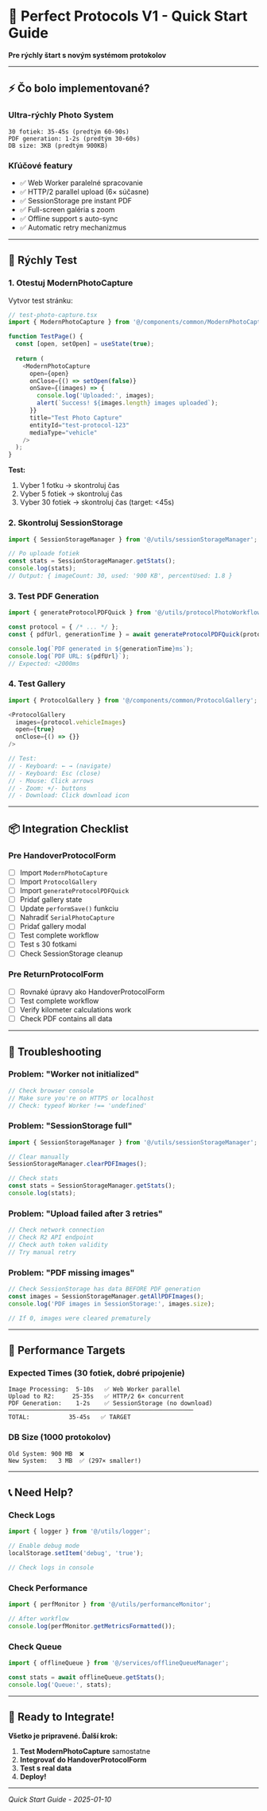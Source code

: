 # 🚀 Perfect Protocols V1 - Quick Start Guide

**Pre rýchly štart s novým systémom protokolov**

---

## ⚡ Čo bolo implementované?

### Ultra-rýchly Photo System
```
30 fotiek: 35-45s (predtým 60-90s)
PDF generation: 1-2s (predtým 30-60s)
DB size: 3KB (predtým 900KB)
```

### Kľúčové featury
- ✅ Web Worker paralelné spracovanie
- ✅ HTTP/2 parallel upload (6× súčasne)
- ✅ SessionStorage pre instant PDF
- ✅ Full-screen galéria s zoom
- ✅ Offline support s auto-sync
- ✅ Automatic retry mechanizmus

---

## 🎯 Rýchly Test

### 1. Otestuj ModernPhotoCapture

Vytvor test stránku:

```typescript
// test-photo-capture.tsx
import { ModernPhotoCapture } from '@/components/common/ModernPhotoCapture';

function TestPage() {
  const [open, setOpen] = useState(true);
  
  return (
    <ModernPhotoCapture
      open={open}
      onClose={() => setOpen(false)}
      onSave={(images) => {
        console.log('Uploaded:', images);
        alert(`Success! ${images.length} images uploaded`);
      }}
      title="Test Photo Capture"
      entityId="test-protocol-123"
      mediaType="vehicle"
    />
  );
}
```

**Test:**
1. Vyber 1 fotku → skontroluj čas
2. Vyber 5 fotiek → skontroluj čas
3. Vyber 30 fotiek → skontroluj čas (target: <45s)

### 2. Skontroluj SessionStorage

```typescript
import { SessionStorageManager } from '@/utils/sessionStorageManager';

// Po uploade fotiek
const stats = SessionStorageManager.getStats();
console.log(stats);
// Output: { imageCount: 30, used: '900 KB', percentUsed: 1.8 }
```

### 3. Test PDF Generation

```typescript
import { generateProtocolPDFQuick } from '@/utils/protocolPhotoWorkflow';

const protocol = { /* ... */ };
const { pdfUrl, generationTime } = await generateProtocolPDFQuick(protocol);

console.log(`PDF generated in ${generationTime}ms`);
console.log(`PDF URL: ${pdfUrl}`);
// Expected: <2000ms
```

### 4. Test Gallery

```typescript
import { ProtocolGallery } from '@/components/common/ProtocolGallery';

<ProtocolGallery
  images={protocol.vehicleImages}
  open={true}
  onClose={() => {}}
/>

// Test:
// - Keyboard: ← → (navigate)
// - Keyboard: Esc (close)
// - Mouse: Click arrows
// - Zoom: +/- buttons
// - Download: Click download icon
```

---

## 📦 Integration Checklist

### Pre HandoverProtocolForm

- [ ] Import `ModernPhotoCapture`
- [ ] Import `ProtocolGallery`
- [ ] Import `generateProtocolPDFQuick`
- [ ] Pridať gallery state
- [ ] Update `performSave()` funkciu
- [ ] Nahradiť `SerialPhotoCapture`
- [ ] Pridať gallery modal
- [ ] Test complete workflow
- [ ] Test s 30 fotkami
- [ ] Check SessionStorage cleanup

### Pre ReturnProtocolForm

- [ ] Rovnaké úpravy ako HandoverProtocolForm
- [ ] Test complete workflow
- [ ] Verify kilometer calculations work
- [ ] Check PDF contains all data

---

## 🐛 Troubleshooting

### Problem: "Worker not initialized"

```typescript
// Check browser console
// Make sure you're on HTTPS or localhost
// Check: typeof Worker !== 'undefined'
```

### Problem: "SessionStorage full"

```typescript
import { SessionStorageManager } from '@/utils/sessionStorageManager';

// Clear manually
SessionStorageManager.clearPDFImages();

// Check stats
const stats = SessionStorageManager.getStats();
console.log(stats);
```

### Problem: "Upload failed after 3 retries"

```typescript
// Check network connection
// Check R2 API endpoint
// Check auth token validity
// Try manual retry
```

### Problem: "PDF missing images"

```typescript
// Check SessionStorage has data BEFORE PDF generation
const images = SessionStorageManager.getAllPDFImages();
console.log('PDF images in SessionStorage:', images.size);

// If 0, images were cleared prematurely
```

---

## 🎯 Performance Targets

### Expected Times (30 fotiek, dobré pripojenie)

```
Image Processing:  5-10s   ✅ Web Worker parallel
Upload to R2:     25-35s   ✅ HTTP/2 6× concurrent  
PDF Generation:    1-2s    ✅ SessionStorage (no download)
────────────────────────────────────────────────────
TOTAL:           35-45s   ✅ TARGET
```

### DB Size (1000 protokolov)

```
Old System: 900 MB  ❌
New System:   3 MB  ✅ (297× smaller!)
```

---

## 📞 Need Help?

### Check Logs

```typescript
import { logger } from '@/utils/logger';

// Enable debug mode
localStorage.setItem('debug', 'true');

// Check logs in console
```

### Check Performance

```typescript
import { perfMonitor } from '@/utils/performanceMonitor';

// After workflow
console.log(perfMonitor.getMetricsFormatted());
```

### Check Queue

```typescript
import { offlineQueue } from '@/services/offlineQueueManager';

const stats = await offlineQueue.getStats();
console.log('Queue:', stats);
```

---

## 🎉 Ready to Integrate!

**Všetko je pripravené. Ďalší krok:**

1. **Test ModernPhotoCapture** samostatne
2. **Integrovať do HandoverProtocolForm**
3. **Test s real data**
4. **Deploy!**

---

*Quick Start Guide - 2025-01-10*


